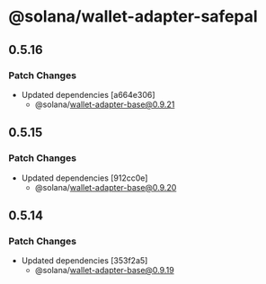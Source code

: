 # @solana/wallet-adapter-safepal

## 0.5.16

### Patch Changes

-   Updated dependencies [a664e306]
    -   @solana/wallet-adapter-base@0.9.21

## 0.5.15

### Patch Changes

-   Updated dependencies [912cc0e]
    -   @solana/wallet-adapter-base@0.9.20

## 0.5.14

### Patch Changes

-   Updated dependencies [353f2a5]
    -   @solana/wallet-adapter-base@0.9.19
